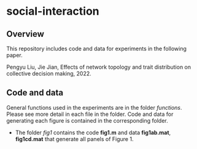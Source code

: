 # social-interaction

## Overview

This repository includes code and data for experiments in the following paper. 

Pengyu Liu, Jie Jian, Effects of network topology and trait distribution on collective decision making, 2022.

## Code and data

General functions used in the experiments are in the folder *functions*. Please see more detail in each file in the folder.
Code and data for generating each figure is contained in the corresponding folder.

- The folder *fig1* contains the code **fig1.m** and data **fig1ab.mat**, **fig1cd.mat** that generate all panels of Figure 1.
